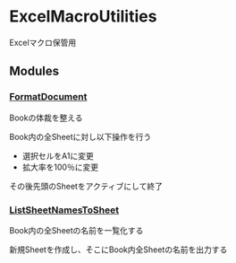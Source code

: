 # ExcelMacroUtilities

Excelマクロ保管用

## Modules

### [FormatDocument](src/FormatBook.bas)

Bookの体裁を整える

Book内の全Sheetに対し以下操作を行う
- 選択セルをA1に変更
- 拡大率を100％に変更

その後先頭のSheetをアクティブにして終了

### [ListSheetNamesToSheet](src/ListSheetNamesToSheet.bas)

Book内の全Sheetの名前を一覧化する

新規Sheetを作成し、そこにBook内全Sheetの名前を出力する
